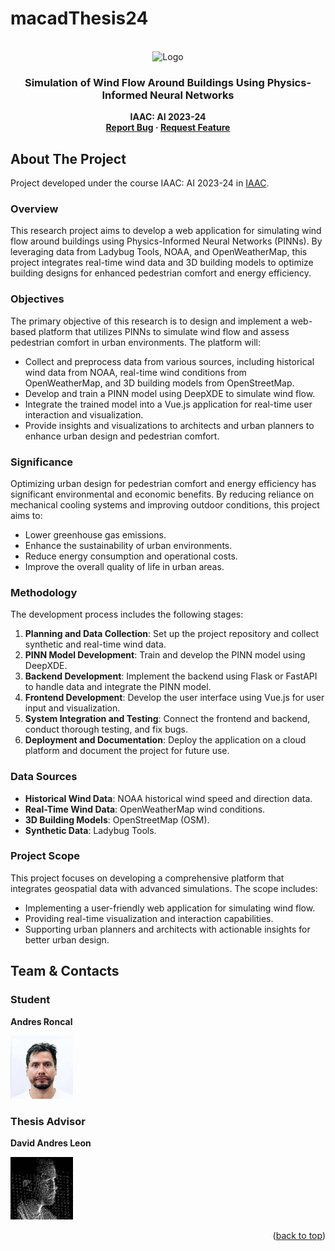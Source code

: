 # macadThesis24

<!-- PROJECT LOGO -->
<br />
<div align="center">
    <img src="https://github.com/ronmaccms/macadThesis24/assets/logos/project-logo.jpg" alt="Logo" width="150">
  <h3 align="center">Simulation of Wind Flow Around Buildings Using Physics-Informed Neural Networks</h3>
  <p align="center" style="font-weight: bold;">IAAC: AI 2023-24<br>
    <a href="mailto:andres.roncal@students.iaac.net">Report Bug</a>
    ·
    <a href="mailto:andres.roncal@students.iaac.net">Request Feature</a>
  </p>
</div>

## About The Project

Project developed under the course IAAC: AI 2023-24 in [IAAC](https://iaac.net/).

### Overview

This research project aims to develop a web application for simulating wind flow around buildings using Physics-Informed Neural Networks (PINNs). By leveraging data from Ladybug Tools, NOAA, and OpenWeatherMap, this project integrates real-time wind data and 3D building models to optimize building designs for enhanced pedestrian comfort and energy efficiency.

### Objectives

The primary objective of this research is to design and implement a web-based platform that utilizes PINNs to simulate wind flow and assess pedestrian comfort in urban environments. The platform will:
- Collect and preprocess data from various sources, including historical wind data from NOAA, real-time wind conditions from OpenWeatherMap, and 3D building models from OpenStreetMap.
- Develop and train a PINN model using DeepXDE to simulate wind flow.
- Integrate the trained model into a Vue.js application for real-time user interaction and visualization.
- Provide insights and visualizations to architects and urban planners to enhance urban design and pedestrian comfort.

### Significance

Optimizing urban design for pedestrian comfort and energy efficiency has significant environmental and economic benefits. By reducing reliance on mechanical cooling systems and improving outdoor conditions, this project aims to:
- Lower greenhouse gas emissions.
- Enhance the sustainability of urban environments.
- Reduce energy consumption and operational costs.
- Improve the overall quality of life in urban areas.

### Methodology

The development process includes the following stages:
1. **Planning and Data Collection**: Set up the project repository and collect synthetic and real-time wind data.
2. **PINN Model Development**: Train and develop the PINN model using DeepXDE.
3. **Backend Development**: Implement the backend using Flask or FastAPI to handle data and integrate the PINN model.
4. **Frontend Development**: Develop the user interface using Vue.js for user input and visualization.
5. **System Integration and Testing**: Connect the frontend and backend, conduct thorough testing, and fix bugs.
6. **Deployment and Documentation**: Deploy the application on a cloud platform and document the project for future use.

### Data Sources

- **Historical Wind Data**: NOAA historical wind speed and direction data.
- **Real-Time Wind Data**: OpenWeatherMap wind conditions.
- **3D Building Models**: OpenStreetMap (OSM).
- **Synthetic Data**: Ladybug Tools.

### Project Scope

This project focuses on developing a comprehensive platform that integrates geospatial data with advanced simulations. The scope includes:
- Implementing a user-friendly web application for simulating wind flow.
- Providing real-time visualization and interaction capabilities.
- Supporting urban planners and architects with actionable insights for better urban design.

## Team & Contacts

### Student
**Andres Roncal**

<a href="https://www.linkedin.com/in/andres-roncal-1b148a132/" target="_blank">
    <img src="src/img/andres.png" alt="Andres Roncal" width="100">
</a>

### Thesis Advisor
**David Andres Leon**

<a href="https://es.linkedin.com/in/davidandresleon" target="_blank">
    <img src="src/img/davidProfilePic.png" alt="David Andres Leon" width="100">
</a>

<p align="right">(<a href="#readme-top">back to top</a>)</p>
